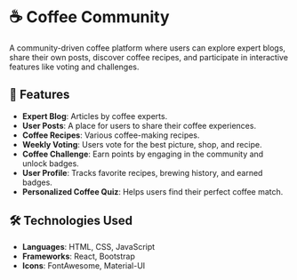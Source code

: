 # ☕ Coffee Community  

A community-driven coffee platform where users can explore expert blogs, share their own posts, discover coffee recipes, and participate in interactive features like voting and challenges.  

## 🌟 Features  
- **Expert Blog**: Articles by coffee experts.  
- **User Posts**: A place for users to share their coffee experiences.  
- **Coffee Recipes**: Various coffee-making recipes.  
- **Weekly Voting**: Users vote for the best picture, shop, and recipe.  
- **Coffee Challenge**: Earn points by engaging in the community and unlock badges.  
- **User Profile**: Tracks favorite recipes, brewing history, and earned badges.  
- **Personalized Coffee Quiz**: Helps users find their perfect coffee match.  

## 🛠️ Technologies Used  
- **Languages**: HTML, CSS, JavaScript  
- **Frameworks**: React, Bootstrap  
- **Icons**: FontAwesome, Material-UI  
